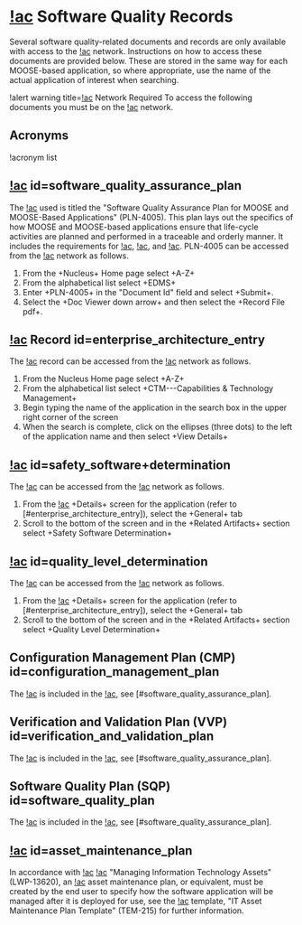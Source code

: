 # [!ac](INL) Software Quality Records

Several software quality-related documents and records are only available with
access to the [!ac](INL) network. Instructions on how to access these documents are
provided below. These are stored in the same way for each MOOSE-based application, so where
appropriate, use the name of the actual application of interest when searching.

!alert warning title=[!ac](INL) Network Required
To access the following documents you must be on the [!ac](INL) network.

## Acronyms

!acronym list

## [!ac](SQAP) id=software_quality_assurance_plan

The [!ac](SQAP) used is titled the "Software Quality Assurance Plan for MOOSE and
MOOSE-Based Applications" (PLN-4005). This plan lays out the specifics of how MOOSE and MOOSE-based
applications ensure that life-cycle activities are planned and performed in a traceable and orderly
manner.  It includes the requirements for [!ac](CMP), [!ac](VVP), and [!ac](SQP). PLN-4005 can be
accessed from the [!ac](INL) network as follows.

1. From the +Nucleus+ Home page select +A-Z+
1. From the alphabetical list select +EDMS+
1. Enter +PLN-4005+ in the "Document Id" field and select +Submit+.
1. Select the +Doc Viewer down arrow+ and then select the +Record File pdf+.

## [!ac](EA) Record id=enterprise_architecture_entry

The [!ac](EA) record can be accessed from the [!ac](INL) network as follows.

1. From the Nucleus Home page select +A-Z+
1. From the alphabetical list select +CTM---Capabilities & Technology Management+
1. Begin typing the name of the application in the search box in the upper right corner of the screen
1. When the search is complete, click on the ellipses (three dots) to the left of the application
   name and then select +View Details+

## [!ac](SSD) id=safety_software+determination

The [!ac](SSD) can be accessed from the [!ac](INL) network as follows.

1. From the [!ac](EA) +Details+ screen for the application (refer to [#enterprise_architecture_entry]),
   select the +General+ tab
1. Scroll to the bottom of the screen and in the +Related Artifacts+ section select +Safety
   Software Determination+

## [!ac](QLD) id=quality_level_determination

The [!ac](QLD) can be accessed from the [!ac](INL) network as follows.

1. From the [!ac](EA) +Details+ screen for the application (refer to [#enterprise_architecture_entry]),
   select the +General+ tab
1. Scroll to the bottom of the screen and in the +Related Artifacts+ section select +Quality
   Level Determination+

## Configuration Management Plan (CMP) id=configuration_management_plan

The [!ac](CMP) is included in the [!ac](SQAP), see [#software_quality_assurance_plan].

## Verification and Validation Plan (VVP) id=verification_and_validation_plan

The [!ac](VVP) is included in the [!ac](SQAP), see [#software_quality_assurance_plan].


## Software Quality Plan (SQP) id=software_quality_plan

The [!ac](SQP) is included in the [!ac](SQAP), see [#software_quality_assurance_plan].


## [!ac](AMP) id=asset_maintenance_plan

In accordance with [!ac](INL) [!ac](LWP) "Managing Information Technology Assets" (LWP-13620), an
[!ac](IT) asset maintenance plan, or equivalent, must be created by the end user to specify how the
software application will be managed after it is deployed for use, see the [!ac](INL) template,
"IT Asset Maintenance Plan Template" (TEM-215) for further information.
